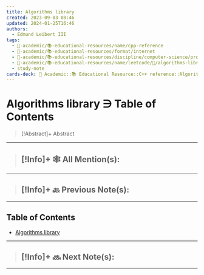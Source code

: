 ```yaml
---
title: Algorithms library
created: 2023-09-03 08:46
updated: 2024-01-25T16:46
authors:
  - Edmund Leibert III
tags:
  - 🔴-academic/📚-educational-resources/name/cpp-reference
  - 🔴-academic/📚-educational-resources/format/internet
  - 🔴-academic/📚-educational-resources/discipline/computer-science/programming-language/cpp
  - 🔴-academic/📚-educational-resources/name/leetcode/🔖/algorithms-library
  - study-note
cards-deck: 🔴 Academic::📚 Educational Resource::C++ reference::Algorithms library ∋ Table of Contents
---
```


# Algorithms library ∋ Table of Contents

> [!Abstract]+ Abstract
> 

---

 > [!Info]+ 🕸️ All Mention(s): 
 > - 

---

 > [!Info]+ 🔙️ Previous Note(s): 
 > - 
 
---

## Table of Contents

- [Algorithms library](the-vault/src/🔴%20Academic/📚%20Educational%20Resource/🗒️%20C++/Algorithms%20library.md)

---

> [!Info]+ 🔜 Next Note(s):
> - 

---




